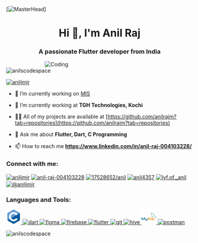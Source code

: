 [![MasterHead](https://1.bp.blogspot.com/-7A4WynwLsMw/XbBpCXG8fHI/AAAAAAAAMt4/uOa1bpLskYgrwGbllhSu2SDj_Mig8SXJQCLcBGAsYHQ/s1600/2000_600px.gif)]
<h1 align="center">Hi 👋, I'm Anil Raj</h1>
<h3 align="center">A passionate Flutter developer from India</h3>
<img align="right" alt="Coding"width="400" src="https://media3.giphy.com/media/qgQUggAC3Pfv687qPC/giphy.webp?cid=6c09b95237f2f4e3b1c383a936cee33e7bf83aba25735436&rid=giphy.webp&ct=gif">



<p align="left"> <img src="https://komarev.com/ghpvc/?username=anilscodespace&label=Profile%20views&color=0e75b6&style=flat" alt="anilscodespace" /> </p>

<p align="left"> <a href="https://twitter.com/aniljmjr" target="blank"><img src="https://img.shields.io/twitter/follow/aniljmjr?logo=twitter&style=for-the-badge" alt="aniljmjr" /></a> </p>

- 🔭 I’m currently working on [MIS](https://github.com/yestack/mis-v1-mobile-app)

- 🌱 I’m currently working at **TGH Technologies, Kochi**

- 👨‍💻 All of my projects are available at [https://github.com/anilrajm?tab=repositories](https://github.com/anilrajm?tab=repositories)

- 💬 Ask me about **Flutter, Dart, C Programming**

- 📫 How to reach me **https://www.linkedin.com/in/anil-raj-004103228/**

<h3 align="left">Connect with me:</h3>
<p align="left">
<a href="https://twitter.com/aniljmjr" target="blank"><img align="center" src="https://raw.githubusercontent.com/rahuldkjain/github-profile-readme-generator/master/src/images/icons/Social/twitter.svg" alt="aniljmjr" height="30" width="40" /></a>
<a href="https://linkedin.com/in/anil-raj-004103228" target="blank"><img align="center" src="https://raw.githubusercontent.com/rahuldkjain/github-profile-readme-generator/master/src/images/icons/Social/linked-in-alt.svg" alt="anil-raj-004103228" height="30" width="40" /></a>
<a href="https://stackoverflow.com/users/17528652/anil" target="blank"><img align="center" src="https://raw.githubusercontent.com/rahuldkjain/github-profile-readme-generator/master/src/images/icons/Social/stack-overflow.svg" alt="17528652/anil" height="30" width="40" /></a>
<a href="https://fb.com/anil4357" target="blank"><img align="center" src="https://raw.githubusercontent.com/rahuldkjain/github-profile-readme-generator/master/src/images/icons/Social/facebook.svg" alt="anil4357" height="30" width="40" /></a>
<a href="https://instagram.com/lyf.of._anil" target="blank"><img align="center" src="https://raw.githubusercontent.com/rahuldkjain/github-profile-readme-generator/master/src/images/icons/Social/instagram.svg" alt="lyf.of._anil" height="30" width="40" /></a>
<a href="https://medium.com/@aniljmjr" target="blank"><img align="center" src="https://raw.githubusercontent.com/rahuldkjain/github-profile-readme-generator/master/src/images/icons/Social/medium.svg" alt="@aniljmjr" height="30" width="40" /></a>
</p>

<h3 align="left">Languages and Tools:</h3>
<p align="left"> <a href="https://www.cprogramming.com/" target="_blank" rel="noreferrer"> <img src="https://raw.githubusercontent.com/devicons/devicon/master/icons/c/c-original.svg" alt="c" width="40" height="40"/> </a> <a href="https://dart.dev" target="_blank" rel="noreferrer"> <img src="https://www.vectorlogo.zone/logos/dartlang/dartlang-icon.svg" alt="dart" width="40" height="40"/> </a> <a href="https://www.figma.com/" target="_blank" rel="noreferrer"> <img src="https://www.vectorlogo.zone/logos/figma/figma-icon.svg" alt="figma" width="40" height="40"/> </a> <a href="https://firebase.google.com/" target="_blank" rel="noreferrer"> <img src="https://www.vectorlogo.zone/logos/firebase/firebase-icon.svg" alt="firebase" width="40" height="40"/> </a> <a href="https://flutter.dev" target="_blank" rel="noreferrer"> <img src="https://www.vectorlogo.zone/logos/flutterio/flutterio-icon.svg" alt="flutter" width="40" height="40"/> </a> <a href="https://git-scm.com/" target="_blank" rel="noreferrer"> <img src="https://www.vectorlogo.zone/logos/git-scm/git-scm-icon.svg" alt="git" width="40" height="40"/> </a> <a href="https://hive.apache.org/" target="_blank" rel="noreferrer"> <img src="https://www.vectorlogo.zone/logos/apache_hive/apache_hive-icon.svg" alt="hive" width="40" height="40"/> </a> <a href="https://www.mysql.com/" target="_blank" rel="noreferrer"> <img src="https://raw.githubusercontent.com/devicons/devicon/master/icons/mysql/mysql-original-wordmark.svg" alt="mysql" width="40" height="40"/> </a> <a href="https://postman.com" target="_blank" rel="noreferrer"> <img src="https://www.vectorlogo.zone/logos/getpostman/getpostman-icon.svg" alt="postman" width="40" height="40"/> </a> </p>

<p><img align="left" src="https://github-readme-stats.vercel.app/api/top-langs?username=anilscodespace&show_icons=true&locale=en&layout=compact" alt="anilscodespace" /></p>

<!---<p>&nbsp;<img align="center" src="https://github-readme-stats.vercel.app/api?username=anilscodespace&show_icons=true&locale=en" alt="anilscodespace" /></p>--->

<!---<p><img align="center" src="https://github-readme-streak-stats.herokuapp.com/?user=anilscodespace&" alt="anilscodespace" /></p>--->
